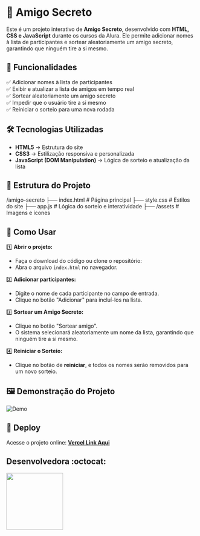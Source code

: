 # 🎁 Amigo Secreto

Este é um projeto interativo de **Amigo Secreto**, desenvolvido com **HTML, CSS e JavaScript** durante os cursos da Alura.
Ele permite adicionar nomes à lista de participantes e sortear aleatoriamente um amigo secreto, garantindo que ninguém tire a si mesmo.  

## 🚀 Funcionalidades  
✅ Adicionar nomes à lista de participantes  
✅ Exibir e atualizar a lista de amigos em tempo real  
✅ Sortear aleatoriamente um amigo secreto  
✅ Impedir que o usuário tire a si mesmo  
✅ Reiniciar o sorteio para uma nova rodada  

## 🛠️ Tecnologias Utilizadas  
- **HTML5** → Estrutura do site  
- **CSS3** → Estilização responsiva e personalizada  
- **JavaScript (DOM Manipulation)** → Lógica de sorteio e atualização da lista  

## 📂 Estrutura do Projeto  
/amigo-secreto ├── index.html # Página principal ├── style.css # Estilos do site ├── app.js # Lógica do sorteio e interatividade ├── /assets # Imagens e ícones

## 📌 Como Usar  
1️⃣ **Abrir o projeto:**  
   - Faça o download do código ou clone o repositório:  
   - Abra o arquivo `index.html` no navegador.  

2️⃣ **Adicionar participantes:**  
   - Digite o nome de cada participante no campo de entrada.  
   - Clique no botão "Adicionar" para incluí-los na lista.  

3️⃣ **Sortear um Amigo Secreto:**  
   - Clique no botão "Sortear amigo".  
   - O sistema selecionará aleatoriamente um nome da lista, garantindo que ninguém tire a si mesmo.  

4️⃣ **Reiniciar o Sorteio:**  
   - Clique no botão de **reiniciar**, e todos os nomes serão removidos para um novo sorteio.  

## 🖼️ Demonstração do Projeto

![Demo](https://ezgif.com/resize/ezgif-5a4a0762c5a1f7.gif)

## 🔗 Deploy  
Acesse o projeto online: **[Vercel Link Aqui](https://challenge-amigo-secreto-o59m.vercel.app/)**  

## Desenvolvedora :octocat:

<img src="https://avatars.githubusercontent.com/u/171495569?u=481fb51b78ad131c71a0afab3b6f5315af17c6a1&v=4" width="150" />

